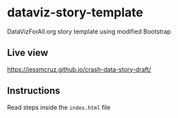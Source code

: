 # dataviz-story-template
DataVizForAll.org story template using modified Bootstrap

## Live view 
https://jessmcruz.github.io/crash-data-story-draft/

## Instructions
Read steps inside the `index.html` file
